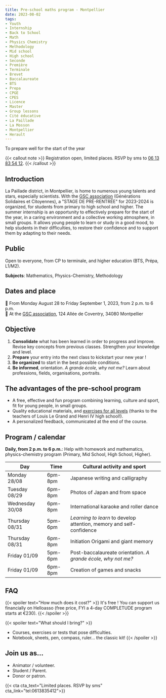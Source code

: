 ```yaml
---
title: Pre-school maths program - Montpellier
date: 2023-08-02
tags:
- Youth
- Internship
- Back to School
- Math
- Physics Chemistry
- Methodology
- Mid school
- High school
- Seconde 
- Première
- Terminale
- Brevet
- Baccalaureate
- BTS
- Prepa
- CPGE
- CPES
- Licence
- Master
- Group lessons
- Cité éducative
- La Paillade
- La Mosson
- Montpellier
- Herault
---
```


To prepare well for the start of the year

<!--more-->

{{< callout note >}}
Registration open, limited places. RSVP by sms to <a href="tel:0613835412">06 13 83 54 12</a>.
{{< /callout >}}

## Introduction

La Paillade district, in Montpellier, is home to numerous young talents and stars, especially scientists. With the [GSC association](https://www.jeveuxaider.gouv.fr/organisations/4859-generations-solidaires-et-citoyennes) (Générations Solidaires et Citoyennes), a "STAGE DE PRÉ-RENTRÉE" for 2023-2024 is organized, for students from primary to high school and higher. The summer internship is an opportunity to effectively prepare for the start of the year, in a caring environment and a collective working atmosphere, in small groups. It allows young people to learn or study in a good mood, to help students in their difficulties, to restore their confidence and to support them by adapting to their needs.

## Public

Open to everyone, from CP to terminale, and higher education (BTS, Prépa, L1/M2).

<b>Subjects</b>: Mathematics, Physics-Chemistry, Methodology

## Dates and place

📅 From Monday August 28 to Friday September 1, 2023, from 2 p.m. to 6 p.m. <br>
  📍 At the [GSC association](https://www.jeveuxaider.gouv.fr/organisations/4859-generations-solidaires-et-citoyennes), 124 Allée de Coventry, 34080 Montpellier

## Objective
1. <b>Consolidate</b> what has been learned in order to progress and improve. Revise key concepts from previous classes. Strengthen your knowledge and level.
2. <b>Prepare</b> your entry into the next class to kickstart your new year !
3. <b>Be organized</b> to start in the best possible conditions.
4. <b>Be informed</b>, orientation. <i>A grande école, why not me?</i> Learn about professions, fields, organisations, portraits.

## The advantages of the pre-school program

- A free, effective and fun program combining learning, culture and sport, fit for young people, in small groups.
- Quality educational materials, and [exercises for all levels](https://www.mtpcours.fr/c/maths/) (thanks to the teachers of Louis Le Grand and Henri IV high school!).
- A personalized feedback, communicated at the end of the course.

## Program / calendar

<b>Daily, from 2 p.m. to 6 p.m.</b>: Help with homework and mathematics, physics-chemistry program (Primary, Mid School, High School, Higher).

| Day | Time | Cultural activity and sport|
|---|---|---|
|Monday 28/08 | 6pm-8pm | Japanese writing and calligraphy |
|Tuesday 08/29 | 6pm-8pm | Photos of Japan and from space |
|Wednesday 30/08 | 6pm-8pm | International karaoke and roller dance|
|Thursday 08/31 | 5pm-6pm | <i>Learning to learn</i> to develop attention, memory and self-confidence|
|Thursday 08/31 | 6pm-8pm | Initiation Origami and giant memory|
|Friday 01/09 | 5pm-6pm | Post-baccalaureate orientation. <i>A grande école, why not me?</i>|
|Friday 01/09 | 6pm-8pm | Creation of games and snacks|

## FAQ

{{< spoiler text="How much does it cost?" >}}
It's free ! You can support us financially on Helloasso (free price, FYI a 4-day COMPLETUDE program starts at €230).
{{< /spoiler >}}

{{< spoiler text="What should I bring?" >}}
- Courses, exercises or tests that pose difficulties.
- Notebook, sheets, pen, compass, ruler... the classic kit!
{{< /spoiler >}}

## Join us as...

- Animator / volunteer.
- Student / Parent.
- Donor or patron.

{{< cta cta_text="Limited places. RSVP by sms" cta_link="tel:0613835412">}}